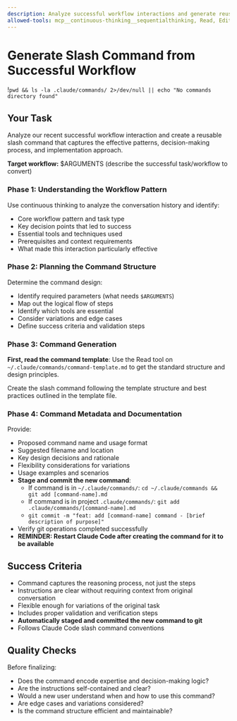 ```yaml
---
description: Analyze successful workflow interactions and generate reusable slash commands
allowed-tools: mcp__continuous-thinking__sequentialthinking, Read, Edit, Bash
---
```


# Generate Slash Command from Successful Workflow

!`pwd && ls -la .claude/commands/ 2>/dev/null || echo "No commands directory found"`

## Your Task
Analyze our recent successful workflow interaction and create a reusable slash command that captures the effective patterns, decision-making process, and implementation approach.

**Target workflow:** $ARGUMENTS (describe the successful task/workflow to convert)

### Phase 1: Understanding the Workflow Pattern
Use continuous thinking to analyze the conversation history and identify:
- Core workflow pattern and task type
- Key decision points that led to success
- Essential tools and techniques used
- Prerequisites and context requirements
- What made this interaction particularly effective

### Phase 2: Planning the Command Structure
Determine the command design:
- Identify required parameters (what needs `$ARGUMENTS`)
- Map out the logical flow of steps
- Identify which tools are essential
- Consider variations and edge cases
- Define success criteria and validation steps

### Phase 3: Command Generation
**First, read the command template**: Use the Read tool on `~/.claude/commands/command-template.md` to get the standard structure and design principles.

Create the slash command following the template structure and best practices outlined in the template file.

### Phase 4: Command Metadata and Documentation
Provide:
- Proposed command name and usage format
- Suggested filename and location
- Key design decisions and rationale
- Flexibility considerations for variations
- Usage examples and scenarios
- **Stage and commit the new command**:
  - If command is in `~/.claude/commands/`: `cd ~/.claude/commands && git add [command-name].md`
  - If command is in project `.claude/commands/`: `git add .claude/commands/[command-name].md`
  - `git commit -m "feat: add [command-name] command - [brief description of purpose]"`
- Verify git operations completed successfully
- **REMINDER: Restart Claude Code after creating the command for it to be available**

## Success Criteria
- Command captures the reasoning process, not just the steps
- Instructions are clear without requiring context from original conversation
- Flexible enough for variations of the original task
- Includes proper validation and verification steps
- **Automatically staged and committed the new command to git**
- Follows Claude Code slash command conventions

## Quality Checks
Before finalizing:
- Does the command encode expertise and decision-making logic?
- Are the instructions self-contained and clear?
- Would a new user understand when and how to use this command?
- Are edge cases and variations considered?
- Is the command structure efficient and maintainable?

